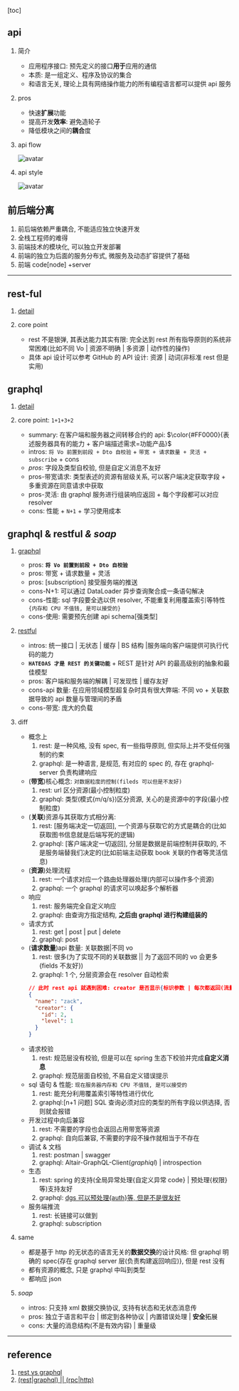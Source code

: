 [toc]

## api

1. 简介

   - 应用程序接口: 预先定义的接口**用于**应用的通信
   - 本质: 是一组定义、程序及协议的集合
   - 和语言无关, 理论上具有网络操作能力的所有编程语言都可以提供 api 服务

2. pros

   - 快速**扩展**功能
   - 提高开发**效率**: 避免造轮子
   - 降低模块之间的**耦合**度

3. api flow

   ![avatar](/static/image/common/api/api-flow.png)

4. api style

   ![avatar](/static/image/common/api/api-style.png)

## 前后端分离

1. 前后端依赖严重耦合, 不能适应独立快速开发
2. 全栈工程师的难得
3. 前端技术的模块化, 可以独立开发部署
4. 前端的独立为后面的服务分布式, 微服务及动态扩容提供了基础
5. 前端 code[node] +server

---

## rest-ful

1. [detail](./01.restful.md)
2. core point

   - rest 不是银弹, 其表达能力其实有限: 完全达到 rest 所有指导原则的系统非常困难(比如不同 Vo | 资源不明确 | 多资源 | 动作性的操作)
   - 具体 api 设计可以参考 GitHub 的 API 设计: 资源 | 动词(非标准 rest 但是实用)

## graphql

1. [detail](./02.graphql.md)
2. core point: `1+1+3+2`

   - summary: 在客户端和服务器之间转移合约的 api: $\color{#FF0000}{表述服务器具有的能力 + 客户端描述需求=功能产品}$
   - intros: `将 Vo 前置到前段 + Dto 自校验` + `带宽 + 请求数量 + 灵活 + subscribe` + cons
   - _pros_: 字段及类型自校验, 但是自定义消息不友好
   - pros-带宽请求: 类型表述的资源有层级关系, 可以客户端决定获取字段 + 多重资源在同意请求中获取
   - pros-灵活: 由 graphql 服务进行组装响应返回 + 每个字段都可以对应 resolver
   - cons: 性能 + `N+1` + 学习使用成本

## graphql & restful _& soap_

1. [graphql](#graphql)

   - pros: **`将 Vo 前置到前段 + Dto 自校验`**
   - pros: 带宽 + 请求数量 + 灵活
   - pros: [subscription] 接受服务端的推送
   - cons-N+1: 可以通过 DataLoader 异步查询聚合成一条语句解决
   - cons-性能: sql 字段要全选以供 resolver, 不能重复利用覆盖索引等特性`{内存和 CPU 不值钱, 是可以接受的}`
   - cons-使用: 需要预先创建 api schema[强类型]

2. [restful](#rest-ful)

   - intros: 统一接口 | 无状态 | 缓存 | BS 结构 |服务端向客户端提供可执行代码的能力
   - **`HATEOAS 才是 REST 的关键功能`** + REST 是针对 API 的最高级别的抽象和最佳模型
   - pros: 客户端和服务端的解耦 | 可发现性 | 缓存友好
   - cons-api 数量: 在应用领域模型超复杂时具有很大弊端: 不同 vo + 关联数据导致的 api 数量与管理间的矛盾
   - cons-带宽: 庞大的负载

3. diff

   - 概念上
     1. rest: 是一种风格, 没有 spec, 有一些指导原则, 但实际上并不受任何强制的约束
     2. graphql: 是一种语言, 是规范, 有对应的 spec 的, 存在 graphql-server 负责构建响应
   - (**带宽**)核心概念: `对数据粒度的控制(fileds 可以但是不友好)`
     1. rest: url 区分资源(最小控制粒度)
     2. graphql: 类型(模式{m/q/s})区分资源, 关心的是资源中的字段(最小控制粒度)
   - (**关联**)资源与其获取方式相分离:
     1. rest: [服务端决定一切返回], 一个资源与获取它的方式是耦合的(比如获取图书信息就是后端写死的逻辑)
     2. graphql: [客户端决定一切返回], 分层是数据是前端控制并获取的, 不是服务端替我们决定的(比如前端主动获取 book 关联的作者等灵活信息)
   - (**资源**)处理流程
     1. rest: 一个请求对应一个路由处理器处理(内部可以操作多个资源)
     2. graphql: 一个 graphql 的请求可以唤起多个解析器
   - 响应
     1. rest: 服务端完全自定义响应
     2. graphql: 由查询方指定结构, **之后由 graphql 进行构建组装的**
   - 请求方式
     1. rest: get | post | put | delete
     2. graphql: post
   - (**请求数量**)api 数量: 关联数据|不同 vo
     1. rest: 很多(为了实现不同的关联数据 || 为了返回不同的 vo 会更多{fields 不友好})
     2. graphql: 1 个, 分层资源会在 resolver 自动检索
     ```json
     // 此时 rest api 就遇到困难: creator 是否显示{标识参数 | 每次都返回(流量) | 通过新api返回 creator(项目维护)}
     {
       "name": "zack",
       "creator": {
         "id": 2,
         "level": 1
       }
     }
     ```
   - 请求校验
     1. rest: 规范层没有校验, 但是可以在 spring 生态下校验并完成**自定义消息**
     2. graphql: 规范层面自校验, 不易自定义错误提示
   - sql 语句 & 性能: `现在服务器内存和 CPU 不值钱, 是可以接受的`
     1. rest: 能充分利用覆盖索引等特性进行优化
     2. graphql:[n+1 问题] SQL 查询必须对应的类型的所有字段以供选择, 否则就会报错
   - 开发过程中向后兼容
     1. rest: 不需要的字段也会返回占用带宽等资源
     2. graphql: 自向后兼容, 不需要的字段不操作就相当于不存在
   - 调试 & 文档
     1. rest: postman | swagger
     2. graphql: Altair-GraphQL-Client(_graphiql_) | introspection
   - 生态
     1. rest: spring 的支持(全局异常处理{自定义异常 code} | 预处理{权限}等)支持友好
     2. graphql: [dgs 可以预处理{auth}等, 但是不是很友好](https://graphql.cn/learn/authorization/)
   - 服务端推流
     1. rest: 长链接可以做到
     2. graphql: subscription

4. same

   - 都是基于 http 的无状态的语言无关的**数据交换**的设计风格: 但 graphql 明确的 spec{存在 graphql server 层(负责构建返回响应)}, 但是 rest 没有
   - 都有资源的概念, 只是 graphql 中叫到类型
   - 都响应 json

5. _soap_
   - intros: 只支持 xml 数据交换协议, 支持有状态和无状态消息传
   - pros: 独立于语言和平台 | 绑定到各种协议 | 内置错误处理 | **安全**拓展
   - cons: 大量的消息结构(不是有效内容) | 重量级

---

## reference

1. [rest vs graphql](https://www.cnblogs.com/chenwenhao/articles/12687763.html)
2. [(rest|graphql) || (rpc|http)](https://mp.weixin.qq.com/s/d3DNfcyBjb8ayKq5AcvePQ)
